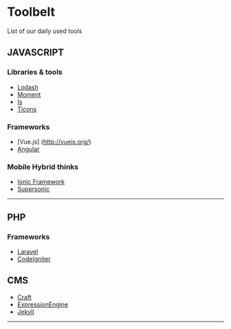 # Toolbelt
List of our daily used tools

## JAVASCRIPT


### Libraries & tools

- [Lodash](https://lodash.com/)
- [Moment](http://momentjs.com/)
- [Is](https://arasatasaygin.github.io/is.js/)
- [Ticons](https://www.npmjs.com/package/ticons)

### Frameworks

- [Vue.js] (http://vuejs.org/)
- [Angular](https://angularjs.org/)


### Mobile Hybrid thinks

- [Ionic Framework](http://ionicframework.com/)
- [Supersonic](http://www.appgyver.com/)

---

## PHP

### Frameworks

- [Laravel](http://laravel.com/) 
- [CodeIgniter](http://www.codeigniter.com/)

## CMS

- [Craft](http://craftcms.com/)
- [ExpressionEngine](expressionengine.com)
- [Jekyll](http://jekyllrb.com/)

---

